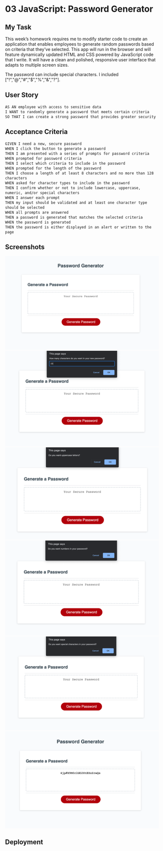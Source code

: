 # 03 JavaScript: Password Generator

## My Task

This week’s homework requires me to modify starter code to create an application that enables employees to generate random passwords based on criteria that they’ve selected. This app will run in the browser and will feature dynamically updated HTML and CSS powered by JavaScript code that I write. It will have a clean and polished, responsive user interface that adapts to multiple screen sizes.

The password can include special characters. I included ["!","@","#","$","%","&","?"].

## User Story

```
AS AN employee with access to sensitive data
I WANT to randomly generate a password that meets certain criteria
SO THAT I can create a strong password that provides greater security
```

## Acceptance Criteria

```
GIVEN I need a new, secure password
WHEN I click the button to generate a password
THEN I am presented with a series of prompts for password criteria
WHEN prompted for password criteria
THEN I select which criteria to include in the password
WHEN prompted for the length of the password
THEN I choose a length of at least 8 characters and no more than 128 characters
WHEN asked for character types to include in the password
THEN I confirm whether or not to include lowercase, uppercase, numeric, and/or special characters
WHEN I answer each prompt
THEN my input should be validated and at least one character type should be selected
WHEN all prompts are answered
THEN a password is generated that matches the selected criteria
WHEN the password is generated
THEN the password is either displayed in an alert or written to the page
```

## Screenshots

![alt text](Assets/screenshot1.png)
![alt text](Assets/screenshot2.png)
![alt text](Assets/screenshot3.png)
![alt text](Assets/screenshot4.png)
![alt text](Assets/screenshot5.png)
![alt text](Assets/screenshot6.png)

## Deployment



